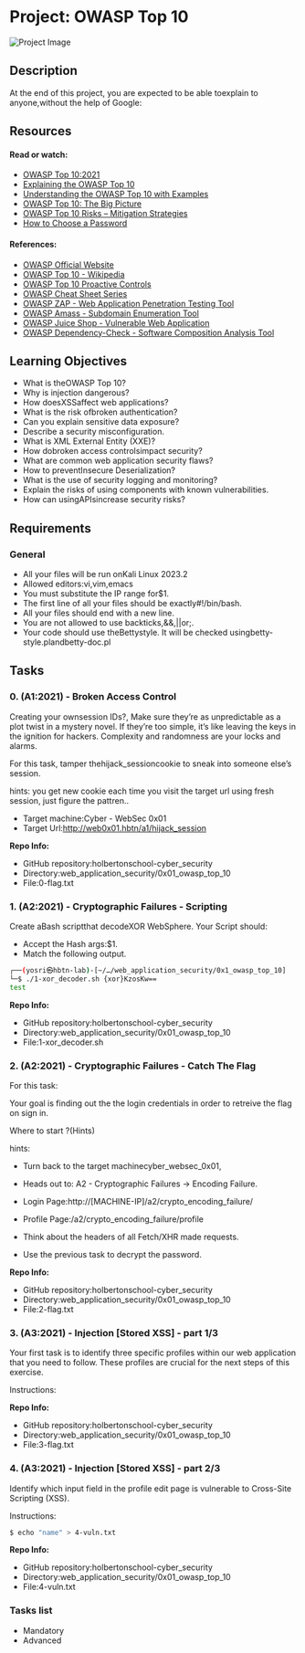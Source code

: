 # Project: OWASP Top 10

![Project Image](https://hbtn-gallery.s3.eu-central-1.amazonaws.com/D83JMW6UVK83JGL2.png)

## Description



At the end of this project, you are expected to be able toexplain to anyone,without the help of Google:

## Resources

#### Read or watch:

* [OWASP Top 10:2021](/rltoken/YBs1n6-O5vlboawG0M9kDA)
* [Explaining the OWASP Top 10](/rltoken/diRIyp4IaMy2f__EqUmoUQ)
* [Understanding the OWASP Top 10 with Examples](/rltoken/gxBvuFbfIWil9UUsJe3zGw)
* [OWASP Top 10: The Big Picture](/rltoken/8486PgR5EcJ_rFwhI3He4Q)
* [OWASP Top 10 Risks – Mitigation Strategies](/rltoken/P7VlUTsQRxmZpcN1yTQzxA)
* [How to Choose a Password](/rltoken/CcZHn-GBOIhhbekQ4jcfdg)

#### References:

* [OWASP Official Website](/rltoken/x6EGF70zEXMrwvPTy59APw)
* [OWASP Top 10 - Wikipedia](/rltoken/UVg9Zt8rQTnX-9fITqNM5g)
* [OWASP Top 10 Proactive Controls](/rltoken/faYCimMO6ZYMW78tmt8dfw)
* [OWASP Cheat Sheet Series](/rltoken/YrcNNIzfSg-PWG1JBYsMEg)
* [OWASP ZAP - Web Application Penetration Testing Tool](/rltoken/wUUVyExHSduL_zeM6ahQkw)
* [OWASP Amass - Subdomain Enumeration Tool](/rltoken/4CfDC-LEd3CqbyEnlKEnbg)
* [OWASP Juice Shop - Vulnerable Web Application](/rltoken/JmNeKjsOm0lW6nnPB5hjew)
* [OWASP Dependency-Check - Software Composition Analysis Tool](/rltoken/UVWEvRsWhz6Enhjp2K9lEA)


## Learning Objectives

* What is theOWASP Top 10?
* Why is injection dangerous?
* How doesXSSaffect web applications?
* What is the risk ofbroken authentication?
* Can you explain sensitive data exposure?
* Describe a security misconfiguration.
* What is XML External Entity (XXE)?
* How dobroken access controlsimpact security?
* What are common web application security flaws?
* How to preventInsecure Deserialization?
* What is the use of security logging and monitoring?
* Explain the risks of using components with known vulnerabilities.
* How can usingAPIsincrease security risks?


## Requirements

### General

* All your files will be run onKali Linux 2023.2
* Allowed editors:vi,vim,emacs
* You must substitute the IP range for$1.
* The first line of all your files should be exactly#!/bin/bash.
* All your files should end with a new line.
* You are not allowed to use backticks,&&,||or;.
* Your code should use theBettystyle. It will be checked usingbetty-style.plandbetty-doc.pl


## Tasks

### 0. (A1:2021) - Broken Access Control



Creating your ownsession IDs?, Make sure they’re as unpredictable as a plot twist in a mystery novel.
If they’re too simple, it’s like leaving the keys in the ignition for hackers.
Complexity and randomness are your locks and alarms.

For this task, tamper thehijack_sessioncookie to sneak into someone else’s session.

hints: you get new cookie each time you visit the target url using fresh session, just figure the pattren..

* Target machine:Cyber - WebSec 0x01
* Target Url:http://web0x01.hbtn/a1/hijack_session

**Repo Info:**
* GitHub repository:holbertonschool-cyber_security
* Directory:web_application_security/0x01_owasp_top_10
* File:0-flag.txt

### 1. (A2:2021) - Cryptographic Failures - Scripting



Create aBash scriptthat decodeXOR WebSphere. Your Script should:

* Accept the Hash args:$1.
* Match the following output.

```bash
┌──(yosri㉿hbtn-lab)-[~/…/web_application_security/0x1_owasp_top_10]
└─$ ./1-xor_decoder.sh {xor}KzosKw==
test
```

**Repo Info:**
* GitHub repository:holbertonschool-cyber_security
* Directory:web_application_security/0x01_owasp_top_10
* File:1-xor_decoder.sh

### 2. (A2:2021) - Cryptographic Failures - Catch The Flag

For this task:

Your goal is finding out the the login credentials in order to retreive the flag on sign in.

Where to start ?(Hints)

hints:

* Turn back to the target machinecyber_websec_0x01,
* Heads out to: A2 - Cryptographic Failures -> Encoding Failure.

* Login Page:http://[MACHINE-IP]/a2/crypto_encoding_failure/

* Profile Page:/a2/crypto_encoding_failure/profile

* Think about the headers of all Fetch/XHR made requests.
* Use the previous task to decrypt the password.

**Repo Info:**
* GitHub repository:holbertonschool-cyber_security
* Directory:web_application_security/0x01_owasp_top_10
* File:2-flag.txt

### 3. (A3:2021) - Injection [Stored XSS] - part 1/3

Your first task is to identify three specific profiles within our web application that you need to follow. These profiles are crucial for the next steps of this exercise.

Instructions:

**Repo Info:**
* GitHub repository:holbertonschool-cyber_security
* Directory:web_application_security/0x01_owasp_top_10
* File:3-flag.txt

### 4. (A3:2021) - Injection [Stored XSS] - part 2/3

Identify which input field in the profile edit page is vulnerable to Cross-Site Scripting (XSS).

Instructions:

```bash
$ echo "name" > 4-vuln.txt
```

**Repo Info:**
* GitHub repository:holbertonschool-cyber_security
* Directory:web_application_security/0x01_owasp_top_10
* File:4-vuln.txt

### Tasks list

* Mandatory
* Advanced


